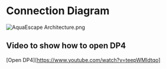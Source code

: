 # Connection Diagram
<img src="https://raw.githubusercontent.com/diverjoe/FishNet/master/ESP8266/ESP_JebaoDP4/Pics/Jebao%20DP4%20ESP8266%20Circuit.png" alt="AquaEscape Architecture.png">

## Video to show how to open DP4
[Open DP4][https://www.youtube.com/watch?v=teepWMIdtqo]